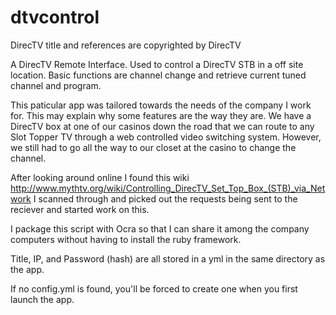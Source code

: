 dtvcontrol
==========
DirecTV title and references are copyrighted by DirecTV

A DirecTV Remote Interface.  Used to control a DirecTV STB in a off site location.  Basic functions are channel change and retrieve current tuned channel and program.

This paticular app was tailored towards the needs of the company I work for.  This may explain why some features are the way they are.  We have a DirecTV box at one of our casinos down the road that we can route to any Slot Topper TV through a web controlled video switching system.  However, we still had to go all the way to our closet at the casino to change the channel.  

After looking around online I found this wiki http://www.mythtv.org/wiki/Controlling_DirecTV_Set_Top_Box_(STB)_via_Network  I scanned through and picked out the requests being sent to the reciever and started work on this.  

I package this script with Ocra so that I can share it among the company computers without having to install the ruby framework.

Title, IP, and Password (hash) are all stored in a yml in the same directory as the app.

If no config.yml is found, you'll be forced to create one when you first launch the app.
